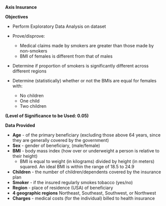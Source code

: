 **Axis Insurance**

**Objectives**

- Perform Exploratory Data Analysis on dataset

- Prove/disprove:
  - Medical claims made by smokers are greater than those made by non-smokers
  - BMI of females is different from that of males
- Determine if proportion of smokers is significantly different across different regions
- Determine (statistically) whether or not the BMIs are equal for females with:
  - No children
  - One child
  - Two children

**(Level of Significance to be Used: 0.05)**

**Data Provided**
- **Age** - of the primary beneficiary (excluding those above 64 years, since they are generally covered by the government)
- **Sex** - gender of beneficiary, (male/female)
- **BMI** - body mass index (how over or underweight a person is relative to their height)
  - BMI is equal to weight (in kilograms) divided by height (in meters) squared. An ideal BMI is within the range of 18.5 to 24.9
- **Children** - the number of children/dependents covered by the insurance plan
- **Smoker** - if the insured regularly smokes tobacco (yes/no)
- **Region** - place of residence (USA) of beneficiary
- **4 geographic regions** Northeast, Southeast, Southwest, or Northwest
- **Charges** - medical costs (for the individual) billed to health insurance
